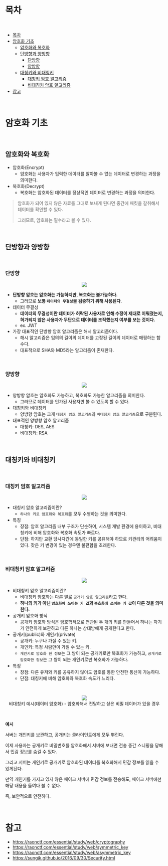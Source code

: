 # 목차

<br>

- [목차](#목차)
- [암호화 기초](#암호화-기초)
  - [암호화와 복호화](#암호화와-복호화)
  - [단방향과 양방향](#단방향과-양방향)
    - [단방향](#단방향)
    - [양방향](#양방향)
  - [대칭키와 비대칭키](#대칭키와-비대칭키)
    - [대칭키 암호 알고리즘](#대칭키-암호-알고리즘)
    - [비대칭키 암호 알고리즘](#비대칭키-암호-알고리즘)
- [참고](#참고)

<br>

# 암호화 기초

<br>

## 암호화와 복호화
* 암호화(Encrypt)
  * 암호화는 사용자가 입력한 데이터를 알아볼 수 없는 데이터로 변경하는 과정을 의미한다.
* 복호화(Decrypt)
  * 복호화는 암호화된 데이터를 정상적인 데이터로 변경하는 과정을 의미한다.

> 암호화가 되어 있지 않은 자료를 그대로 보내게 된다면 중간에 패킷을 갈취해서 데이터를 확인할 수 있다.
> 
> 그러므로, 암호화는 필수라고 볼 수 있다.

<br>

## 단방향과 양방향

<br>

### 단방향
<p align="center"><img src="./image/단방향.png"></p>

* **단방향 암호는 암호화는 가능하지만, 복호화는 불가능하다.**
  * 그러므로 **보통 `데이터의 무결성`을 검증하기 위해 사용된다.**
* 데이터 무결성
  * **데이터의 무결성이란 데이터가 허락된 사용자로 인해 수정이 제대로 이뤄졌는지, 허가되지 않은 사용자가 무단으로 데이터를 조작했는지 여부를 보는 것이다.**
  * ex. JWT
* 가장 대표적인 단방향 암호 알고리즘은 해시 알고리즘이다.
  * 해시 알고리즘은 임의의 길이의 데이터를 고정된 길이의 데이터로 매핑하는 함수다.
  * 대표적으로 SHA와 MD5라는 알고리즘이 존재한다.

<br>

### 양방향
<p align="center"><img src="./image/양방향.png"></p>

* 양방향 암호는 암호화도 가능하고, 복호화도 가능한 알고리즘을 의미한다.
  * 그러므로 데이터를 인가된 사용자만 볼 수 있도록 할 수 있다.
* 대칭키와 비대칭키
  * 양방향 암호는 크게 `대칭키 암호 알고리즘`과 `비대칭키 암호 알고리즘`으로 구분된다.
* 대표적인 양방향 암호 알고리즘
  * 대칭키: DES, AES
  * 비대칭키: RSA

<br>

## 대칭키와 비대칭키

<br>

### 대칭키 암호 알고리즘
<p align="center"><img src="./image/대칭키.png"></p>

* 대칭키 암호 알고리즘이란?
  * `하나의 키로 암호화와 복호화`를 모두 수행하는 것을 의미한다.
* 특징
  * 장점: 암호 알고리즘 내부 구조가 단순하여, 시스템 개발 환경에 용이하고, 비대칭키에 비해 암호화와 복호화 속도가 빠르다.
  * 단점: 하지만 교환 당사자간에 동일한 키를 공유해야 하므로 키관리의 어려움이 있다. 잦은 키 변경이 있는 경우엔 불편함을 초래한다.

<br>

### 비대칭키 암호 알고리즘
<p align="center"><img src="./image/비대칭키.png"></p>

* 비대칭키 암호 알고리즘이란?
  * 비대칭키 암호화는 다른 말로 `공개키 암호 알고리즘`라고 한다.
  * **하나의 키가 아닌 `암호화에 쓰이는 키 값`과 `복호화에 쓰이는 키 값`이 다른 것을 의미한다.**
* 공개키 암호화 방식
  * 공개키 암호화 방식은 암호학적으로 연관된 두 개의 키를 만들어서 하나는 자기가 안전하게 보관하고 다른 하나는 상대방에게 공개한다고 한다.
* 공개키(public)와 개인키(private)
  * 공개키: 누구나 가질 수 있는 키.
  * 개인키: 특정 사람만이 가질 수 있는 키. 
  * `개인키로 암호화 한 정보`는 그 쌍이 되는 공개키로만 복호화가 가능하고, `공개키로 암호화한 정보`는 그 쌍이 되는 개인키로만 복호화가 가능하다.
* 특징
  * 장점: 다른 유저와 키를 공유하지 않아도 암호를 통한 안전한 통신이 가능하다. 
  * 단점: 대칭키에 비해 암호화와 복호화 속도가 느리다.

<br>

<p align="center"><img src="./image/비대칭키예시.png"><br>비대칭키 예시(데이터 암호화) - 암호화해서 전달하고 싶은 비밀 데이터가 있을 경우</p>

<br>

**예시**

서버는 개인키를 보관하고, 공개키는 클라이언트에게 모두 뿌린다. 

이제 사용자는 공개키로 비밀번호를 암호화해서 서버에 보내면 전송 중간 스니핑을 당해서 민감 정보를 숨길 수 있다. 

그리고 서버는 개인키로 공개키로 암호화된 데이터를 복호화해서 민감 정보를 읽을 수 있게된다.

만약 개인키를 가지고 있지 않은 페이크 서버에 민감 정보를 전송해도, 페이크 서버에선 해당 내용을 들여다 볼 수 없다.

즉, 보안적으로 안전하다.

<br>

# 참고
* https://raonctf.com/essential/study/web/cryptography
* https://raonctf.com/essential/study/web/symmetric_key
* https://raonctf.com/essential/study/web/asymmetric_key
* https://sungjk.github.io/2016/09/30/Security.html